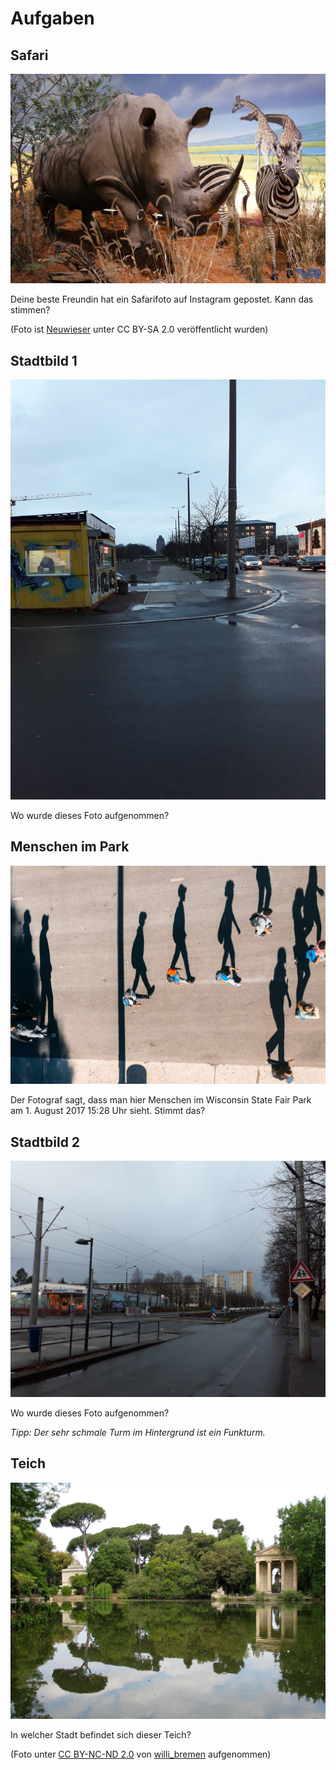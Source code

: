 # Aufgaben

## Safari

![flickr_neuwieser](img/flickr_neuwieser.jpg)

Deine beste Freundin hat ein Safarifoto auf Instagram gepostet. Kann das stimmen?

(Foto ist [Neuwieser](https://www.flickr.com/photos/neuwieser/) unter CC BY-SA 2.0 veröffentlicht wurden)

## Stadtbild 1

![stadtbild2](img/stadtbild2.jpg)

Wo wurde dieses Foto aufgenommen?

## Menschen im Park

![tom-barrett-369215-unsplash](img/tom-barrett-369215-unsplash.jpg)

Der Fotograf sagt, dass man hier Menschen im Wisconsin State Fair Park am 1. August 2017 15:28 Uhr sieht. Stimmt das?

## Stadtbild 2

![stadtbild](img/stadtbild.jpg)

Wo wurde dieses Foto aufgenommen?

*Tipp: Der sehr schmale Turm im Hintergrund ist ein Funkturm.*

## Teich

![teich](img/teich.jpg)

In welcher Stadt befindet sich dieser Teich? 

(Foto unter [CC BY-NC-ND 2.0](https://creativecommons.org/licenses/by-nc-nd/2.0/) von [willi_bremen](https://www.flickr.com/photos/127321163@N04/) aufgenommen)





